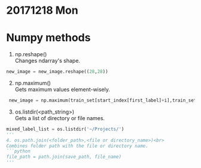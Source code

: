 # 20171218 Mon
# Numpy methods
1. np.reshape()<br>
Changes ndarray's shape.<br>
```python
new_image = new_image.reshape((28,28))
```
2. np.maximum()<br>
Gets maximum values element-wisely.<br>
```python
 new_image = np.maximum(train_set[start_index[first_label]+i],train_set[start_index[second_label]+i])
```
3. os.listdir(<path_string>)<br>
Gets a list of directory or file names.
```python
mixed_label_list = os.listdir('~/Projects/')
'''
4. os.path.join(<folder_path>,<file or directory_name>)<br>
Combines folder path with the file or directory name.
```python
file_path = path.join(save_path, file_name)
'''
